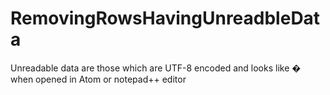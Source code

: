 # RemovingRowsHavingUnreadbleData
Unreadable data are those which are UTF-8 encoded and looks like � when opened in Atom or notepad++ editor
